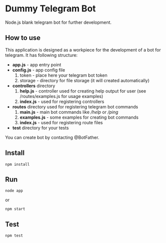# Dummy Telegram Bot

Node.js blank telegram bot for further development.

## How to use

This application is designed as a workpiece for the development of a bot for telegram. It has following structure:

* **app.js** - app entry point
* **config.js** - app config file
    1. token - place here your telegram bot token
    2. storage - directory for file storage (it will created automatically)
* **controllers** directory
    1. **help.js** - controller used for creating help output for user (see /routes/examples.js for usage examples)
    2. **index.js** - used for registering controllers
* **routes** directory used for registering telegram bot commands
    1. **main.js** - main bot commands like */help* or */ping*
    2. **examples.js** - some examples for creating bot commands
    3. **index.js** - used for registering route files
* **test** directory for your tests

You can create bot by contacting @BotFather.

## Install

```npm install```

## Run

```node app```

or

```npm start```

## Test

```npm test```
